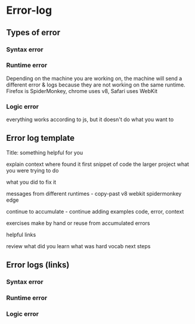 # Error-log

## Types of error

### Syntax error

### Runtime error
Depending on the machine you are working on, the machine will send a different error & logs because they are not working on the same runtime. Firefox is SpiderMonkey, chrome uses v8, Safari uses WebKit

### Logic error
everything works according to js, but it doesn't do what you want to

## Error log template
Title: something helpful for you

explain context where found it first
	snippet of code
	the larger project
	what you were trying to do
	
what you did to fix it

messages from different runtimes
	- copy-past
	v8
	webkit
	spidermonkey
	edge
	
continue to accumulate
	- continue adding examples
	code, error, context

exercises
	make by hand
	or reuse from accumulated errors

helpful links	

review
	what did you learn
	what was hard
	vocab
	next steps
## Error logs (links)

### Syntax error

### Runtime error

### Logic error
